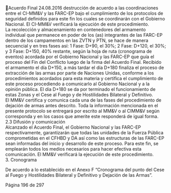 Acuerdo Final 
24.08.2016 
destrucción de acuerdo a las coordinaciones entre el CI-MM&V y las FARC-EP bajo el cumplimiento de 
los protocolos de seguridad definidos para este fin los cuales se coordinarán con el Gobierno Nacional. 
El CI-MM&V verificará la ejecución de este procedimiento.  
La recolección y almacenamiento en contenedores del armamento individual que permanece en poder 
de  los  (as)  integrantes  de  las  FARC-EP  dentro  de  los  campamentos  en  las  ZVTN  y  PTN,  se  hace  de 
manera secuencial y en tres fases así: 1 Fase: D+90, el 30%; 2 Fase: D+120, el 30%; y 3 Fase: D+150, 
40% restante, según la hoja de ruta (cronograma de eventos) acordada por el Gobierno Nacional y las 
FARC-EP que guía el proceso del Fin del Conflicto luego de la firma del Acuerdo Final. 
Recibido el armamento el día D+150, a más tardar el día D+180 finaliza el proceso de extracción de las 
armas por parte de Naciones Unidas, conforme a los procedimientos acordados para esta materia y 
certifica  el  cumplimiento  de  este  proceso  procediendo  a  comunicarlo  al  Gobierno  Nacional  y  a  la 
opinión pública. 
El día D+180 se da por terminado el funcionamiento de estas Zonas y el Cese al Fuego y de Hostilidades 
Bilateral y Definitivo.  
El MM&V certifica y comunica cada una de las fases del procedimiento de dejación de armas antes 
descrito. 
Toda la información mencionada en el presente protocolo se entregará por escrito al MM&V o al CIMM&V según corresponda y en los casos que amerite este responderá de igual forma. 
2.3 Difusión y comunicación  
Alcanzado  el  Acuerdo  Final,  el  Gobierno  Nacional  y  las  FARC-EP  respectivamente,  garantizarán  que 
todas las unidades de la Fuerza Pública comprometidas en el CFHBD y DA así como las estructuras de 
las FARC-EP sean informadas del inicio y desarrollo de este proceso. Para este fin, se emplearán todos 
los medios necesarios para hacer efectiva esta comunicación. El MM&V verificará la ejecución de este 
procedimiento.  
3. Cronograma  
 
De acuerdo a lo establecido en el Anexo F “Cronograma del punto del Cese al Fuego y Hostilidades 
Bilateral y Definitivo y Dejación de las Armas”. 
 
 
 
 
 
 
 
Página 196 de 297 
 

